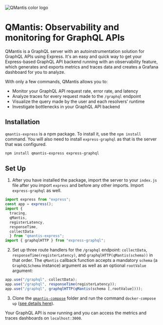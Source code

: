 ![QMantis color logo](https://i.ibb.co/YjZnTdj/QMantis-logo-color-small2.png)

# QMantis: Observability and monitoring for GraphQL APIs

QMantis is a GraphQL server with an autoinstrumentation solution for GraphQL APIs using Express. It's an easy and quick way to get your Express-based GraphQL API backend running with an observability feature, which generates and exports metrics and traces data and creates a Grafana dashboard for you to analyze.

With only a few commands, QMantis allows you to:

- Monitor your GraphQL API request rate, error rate, and latency
- Analyze traces for every request made to the `/graphql` endpoint
- Visualize the query made by the user and each resolvers' runtime
- Investigate bottlenecks in your GraphQL API backend

## Installation

`qmantis-express` is a npm package. To install it, use the `npm install` command. You will also need to install `express-graphql` as that is the server that was configured.

```bash
npm install qmantis-express express-graphql
```

## Set Up

1. After you have installed the package, import the server to your `index.js` file after you import `express` and before any other imports. Import `express-graphql` as well.

```javascript
import express from "express";
const app = express();
import {  
  tracing,
  qMantis,
  registerLatency,
  responseTime,
  collectData 
  } from "qmantis-express";
import { graphqlHTTP } from "express-graphql";
```

2. Set up three route handlers for the `/graphql` endpoint: `collectData`, `responseTime(registerLatency)`, and `graphqlHTTP(qMantis(schema))` in that order. The `qMantis` callback function accepts a mandatory `schema` (a `GraphQLSchema` instance) argument as well as an optional `rootValue` argument:

```javascript
app.use("/graphql", collectData);
app.use("/graphql", responseTime(registerLatency));
app.use("/graphql", graphqlHTTP(qMantis(schema [,rootValue]))); 
```

3. Clone the [`qmantis-compose`](https://github.com/qmantis/qmantis-compose) folder and run the command `docker-compose up` ([see details here](https://github.com/qmantis/qmantis-compose)).


Your GraphQL API is now running and you can access the metrics and traces dashboards on `localhost:3000`.
